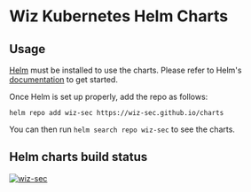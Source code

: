 # Wiz Kubernetes Helm Charts



## Usage

[Helm](https://helm.sh) must be installed to use the charts.
Please refer to Helm's [documentation](https://helm.sh/docs/) to get started.

Once Helm is set up properly, add the repo as follows:

```console
helm repo add wiz-sec https://wiz-sec.github.io/charts
```

You can then run `helm search repo wiz-sec` to see the charts.

## Helm charts build status

[![wiz-sec](https://dl.circleci.com/status-badge/img/gh/wiz-sec/charts/tree/master.svg?style=shield)](https://dl.circleci.com/status-badge/img/gh/wiz-sec/charts/tree/master.svg?style=shield)
